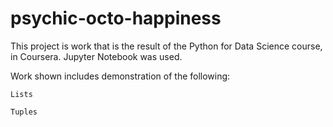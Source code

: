 # psychic-octo-happiness

This project is work that is the result of the Python for Data Science course, in Coursera. Jupyter Notebook was used.

Work shown includes demonstration of the following:

	Lists
	
	Tuples

